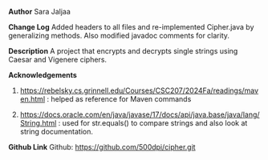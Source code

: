 **Author** 
Sara Jaljaa

**Change Log**
Added headers to all files and re-implemented Cipher.java by
generalizing methods. Also modified javadoc comments for clarity.

**Description**
A project that encrypts and decrypts single strings using
Caesar and Vigenere ciphers.

**Acknowledgements**
1) https://rebelsky.cs.grinnell.edu/Courses/CSC207/2024Fa/readings/maven.html : helped as reference for Maven commands

2) https://docs.oracle.com/en/java/javase/17/docs/api/java.base/java/lang/String.html : used for str.equals() to compare strings
and also look at string documentation.

**Github Link**
Github: <https://github.com/500dpi/cipher.git>